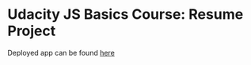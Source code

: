 # Udacity JS Basics Course: Resume Project


Deployed app can be found [here](http://ancient-wildwood-4076.herokuapp.com/)


